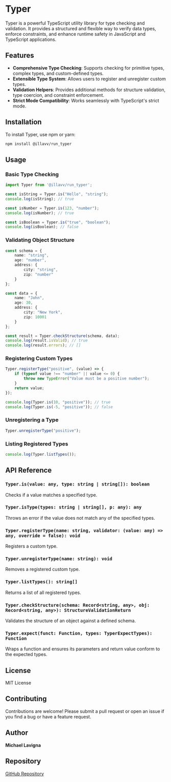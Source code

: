 # Typer

Typer is a powerful TypeScript utility library for type checking and validation. It provides a structured and flexible way to verify data types, enforce constraints, and enhance runtime safety in JavaScript and TypeScript applications.

## Features

- **Comprehensive Type Checking**: Supports checking for primitive types, complex types, and custom-defined types.
- **Extensible Type System**: Allows users to register and unregister custom types.
- **Validation Helpers**: Provides additional methods for structure validation, type coercion, and constraint enforcement.
- **Strict Mode Compatibility**: Works seamlessly with TypeScript's strict mode.

## Installation

To install Typer, use npm or yarn:

```sh
npm install @illavv/run_typer
```

## Usage

### Basic Type Checking

```ts
import Typer from '@illavv/run_typer';

const isString = Typer.is("Hello", "string");
console.log(isString); // true

const isNumber = Typer.is(123, "number");
console.log(isNumber); // true

const isBoolean = Typer.is("true", "boolean");
console.log(isBoolean); // false
```

### Validating Object Structure

```ts
const schema = {
    name: "string",
    age: "number",
    address: {
        city: "string",
        zip: "number"
    }
};

const data = {
    name: "John",
    age: 30,
    address: {
        city: "New York",
        zip: 10001
    }
};

const result = Typer.checkStructure(schema, data);
console.log(result.isValid); // true
console.log(result.errors); // []
```

### Registering Custom Types

```ts
Typer.registerType("positive", (value) => {
    if (typeof value !== "number" || value <= 0) {
        throw new TypeError("Value must be a positive number");
    }
    return value;
});

console.log(Typer.is(10, "positive")); // true
console.log(Typer.is(-5, "positive")); // false
```

### Unregistering a Type

```ts
Typer.unregisterType("positive");
```

### Listing Registered Types

```ts
console.log(Typer.listTypes());
```

## API Reference

### `Typer.is(value: any, type: string | string[]): boolean`
Checks if a value matches a specified type.

### `Typer.isType(types: string | string[], p: any): any`
Throws an error if the value does not match any of the specified types.

### `Typer.registerType(name: string, validator: (value: any) => any, override = false): void`
Registers a custom type.

### `Typer.unregisterType(name: string): void`
Removes a registered custom type.

### `Typer.listTypes(): string[]`
Returns a list of all registered types.

### `Typer.checkStructure(schema: Record<string, any>, obj: Record<string, any>): StructureValidationReturn`
Validates the structure of an object against a defined schema.

### `Typer.expect(funct: Function, types: TyperExpectTypes): Function`
Wraps a function and ensures its parameters and return value conform to the expected types.

## License

MIT License

## Contributing

Contributions are welcome! Please submit a pull request or open an issue if you find a bug or have a feature request.

## Author

**Michael Lavigna**

## Repository

[GitHub Repository](https://github.com/lavv425/Typer)

